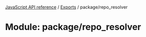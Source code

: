 [JavaScript API reference](../README) / [Exports](../modules) / package/repo\_resolver

# Module: package/repo\_resolver
